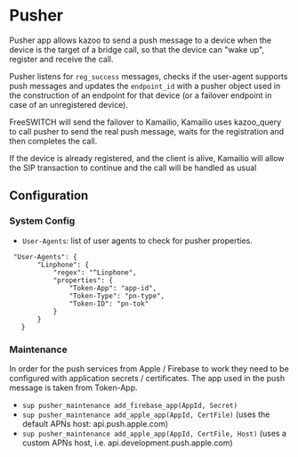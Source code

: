 # Pusher

Pusher app allows kazoo to send a push message to a device when the device is the target of a bridge call, so that the device can "wake up", register and receive the call.

Pusher listens for `reg_success` messages, checks if the user-agent supports push messages and updates the `endpoint_id` with a pusher object used in the construction of an endpoint for that device (or a failover endpoint in case of an unregistered device).

FreeSWITCH will send the failover to Kamailio, Kamailio uses kazoo_query to call pusher to send the real push message, waits for the registration and then completes the call.

If the device is already registered, and the client is alive, Kamailio will allow the SIP transaction to continue and the call will be handled as usual

## Configuration

### System Config

* `User-Agents`: list of user agents to check for pusher properties.

```
 "User-Agents": {
       "Linphone": {
           "regex": "^Linphone",
           "properties": {
               "Token-App": "app-id",
               "Token-Type": "pn-type",
               "Token-ID": "pn-tok"
           }
       }
   }
```

### Maintenance

In order for the push services from Apple / Firebase to work they need to be configured with application secrets / certificates. The app used in the push message is taken from Token-App.

* `sup pusher_maintenance add_firebase_app(AppId, Secret)`
* `sup pusher_maintenance add_apple_app(AppId, CertFile)` (uses the default APNs host: api.push.apple.com)
* `sup pusher_maintenance add_apple_app(AppId, CertFile, Host)` (uses a custom APNs host, i.e. api.development.push.apple.com)
